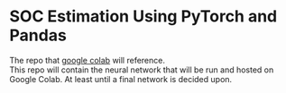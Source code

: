 # SOC Estimation Using PyTorch and Pandas
The repo that [google colab](https://colab.research.google.com/github/att-ar/pytorch_colab/blob/main/LSTM-Model.ipynb#scrollTo=7cff22a7) will reference.<br>
This repo will contain the neural network that will be run and hosted on Google Colab.
At least until a final network is decided upon.

